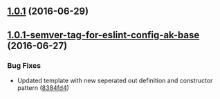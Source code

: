 <a name="1.0.1"></a>
## [1.0.1](https://aui-team-bot/https://bitbucket.org/atlassian/atlaskit-spike/compare/1.0.1-semver-tag-for-eslint-config-ak-base...v1.0.1) (2016-06-29)



<a name="1.0.1-semver-tag-for-eslint-config-ak-base"></a>
## [1.0.1-semver-tag-for-eslint-config-ak-base](https://aui-team-bot/https://bitbucket.org/atlassian/atlaskit-spike/compare/8384fd4...1.0.1-semver-tag-for-eslint-config-ak-base) (2016-06-27)


### Bug Fixes

* Updated template with new seperated out definition and constructor pattern ([8384fd4](https://aui-team-bot/https://bitbucket.org/atlassian/atlaskit-spike/commits/8384fd4))



